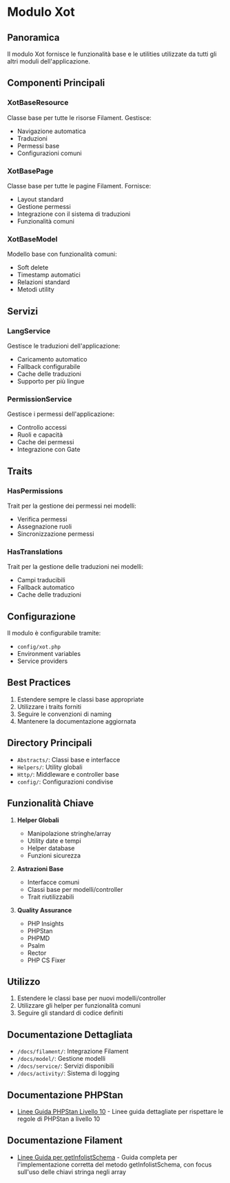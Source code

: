 # Modulo Xot

## Panoramica
Il modulo Xot fornisce le funzionalità base e le utilities utilizzate da tutti gli altri moduli dell'applicazione.

## Componenti Principali

### XotBaseResource
Classe base per tutte le risorse Filament. Gestisce:
- Navigazione automatica
- Traduzioni
- Permessi base
- Configurazioni comuni

### XotBasePage
Classe base per tutte le pagine Filament. Fornisce:
- Layout standard
- Gestione permessi
- Integrazione con il sistema di traduzioni
- Funzionalità comuni

### XotBaseModel
Modello base con funzionalità comuni:
- Soft delete
- Timestamp automatici
- Relazioni standard
- Metodi utility

## Servizi

### LangService
Gestisce le traduzioni dell'applicazione:
- Caricamento automatico
- Fallback configurabile
- Cache delle traduzioni
- Supporto per più lingue

### PermissionService
Gestisce i permessi dell'applicazione:
- Controllo accessi
- Ruoli e capacità
- Cache dei permessi
- Integrazione con Gate

## Traits

### HasPermissions
Trait per la gestione dei permessi nei modelli:
- Verifica permessi
- Assegnazione ruoli
- Sincronizzazione permessi

### HasTranslations
Trait per la gestione delle traduzioni nei modelli:
- Campi traducibili
- Fallback automatico
- Cache delle traduzioni

## Configurazione
Il modulo è configurabile tramite:
- `config/xot.php`
- Environment variables
- Service providers

## Best Practices
1. Estendere sempre le classi base appropriate
2. Utilizzare i traits forniti
3. Seguire le convenzioni di naming
4. Mantenere la documentazione aggiornata

## Directory Principali
- `Abstracts/`: Classi base e interfacce
- `Helpers/`: Utility globali
- `Http/`: Middleware e controller base
- `config/`: Configurazioni condivise

## Funzionalità Chiave
1. **Helper Globali**
   - Manipolazione stringhe/array
   - Utility date e tempi
   - Helper database
   - Funzioni sicurezza

2. **Astrazioni Base**
   - Interfacce comuni
   - Classi base per modelli/controller
   - Trait riutilizzabili

3. **Quality Assurance**
   - PHP Insights
   - PHPStan
   - PHPMD
   - Psalm
   - Rector
   - PHP CS Fixer

## Utilizzo
1. Estendere le classi base per nuovi modelli/controller
2. Utilizzare gli helper per funzionalità comuni
3. Seguire gli standard di codice definiti

## Documentazione Dettagliata
- `/docs/filament/`: Integrazione Filament
- `/docs/model/`: Gestione modelli
- `/docs/service/`: Servizi disponibili
- `/docs/activity/`: Sistema di logging

## Documentazione PHPStan

- [Linee Guida PHPStan Livello 10](./PHPStan/LEVEL10_LINEE_GUIDA.md) - Linee guida dettagliate per rispettare le regole di PHPStan a livello 10

## Documentazione Filament

- [Linee Guida per getInfolistSchema](./filament/INFOLIST_SCHEMA_GUIDELINES.md) - Guida completa per l'implementazione corretta del metodo getInfolistSchema, con focus sull'uso delle chiavi stringa negli array 